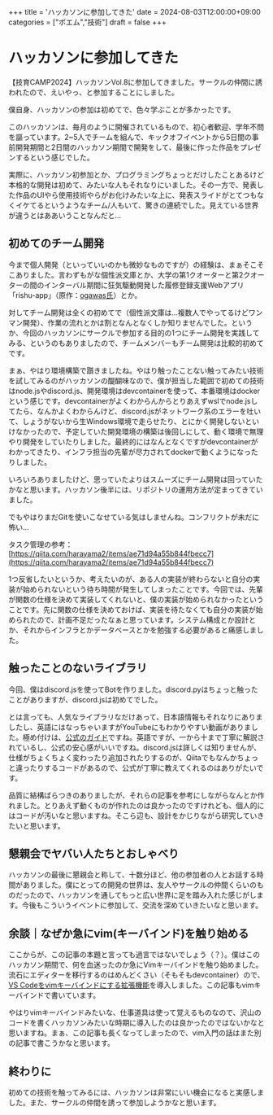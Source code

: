 +++
title = 'ハッカソンに参加してきた'
date = 2024-08-03T12:00:00+09:00
categories = ["ポエム","技術"]
draft = false
+++
# ハッカソンに参加してきた

【技育CAMP2024】ハッカソンVol.8に参加してきました。サークルの仲間に誘われたので、えいやっ、と参加することにしました。

僕自身、ハッカソンの参加は初めてで、色々学ぶことが多かったです。

このハッカソンは、毎月のように開催されているもので、初心者歓迎、学年不問を謳っています。2~5人でチームを組んで、キックオフイベントから5日間の事前開発期間と2日間のハッカソン期間で開発をして、最後に作った作品をプレゼンするという感じでした。

実際に、ハッカソン初参加とか、プログラミングちょっとだけしたことあるけど本格的な開発は初めて、みたいな人もそれなりにいました。その一方で、発表した作品のUIやら使用技術やらがお化けみたいな上に、発表スライドがとてつもなくイケてるというようなチーム/人もいて、驚きの連続でした。見えている世界が違うとはああいうことなんだと…

## 初めてのチーム開発

今まで個人開発（といっていいのかも微妙なものですが）の経験は、まぁそこそこありました。言わずもがな個性派文庫とか、大学の第1クオーターと第2クオーターの間のインターバル期間に狂気駆動開発した履修登録支援Webアプリ「rishu-app」（原作：[ogawas氏](https://sites.google.com/view/ogawa34)）とか。

対してチーム開発は全くの初めてで（個性派文庫は…複数人でやってるけどワンマン開発）、作業の流れとかは割となんとなくしか知りませんでした。というか、今回のハッカソンにサークルで参加する目的の1つにチーム開発を実践してみる、というのもありましたので、チームメンバーもチーム開発は比較的初めてです。

まぁ、やはり環境構築で躓きましたね。やはり触ったことない触ってみたい技術を試してみるのがハッカソンの醍醐味なので、僕が担当した範囲で初めての技術はnode.jsやdiscord.js、開発環境はdevcontainerを使って、本番環境はdockerという感じです。devcontainerがよくわからんからとりあえずwslでnode.jsしてたら、なんかよくわからんけど、discord.jsがネットワーク系のエラーを吐いて、しょうがないから生Windows環境で走らせたり、とにかく開発しないといけなかったので、予定していた開発環境の構築は後回しにして、動く環境で無理やり開発をしていたりしました。最終的にはなんとなくですがdevcontainerがわかってきたり、インフラ担当の先輩が尽力されてdockerで動くようになったりしました。

いろいろありましたけど、思っていたよりはスムーズにチーム開発は回っていたかなと思います。ハッカソン後半には、リポジトリの運用方法が定まってきていました。

でもやはりまだGitを使いこなせている気はしませんね。コンフリクトが未だに怖い…

タスク管理の参考：[https://qiita.com/harayama2/items/ae71d94a55b844fbecc7](https://qiita.com/harayama2/items/ae71d94a55b844fbecc7)

1つ反省したいというか、考えたいのが、ある人の実装が終わらないと自分の実装が始められないという待ち時間が発生してしまったことです。今回では、先輩が関数の仕様を決めて実装してくれないと、僕の実装が始められなかったということです。先に関数の仕様を決めておけば、実装を待たなくても自分の実装が始められたので、計画不足だったなぁと思っています。システム構成とか設計とか、それからインフラとかデータベースとかを勉強する必要があると痛感しました。

## 触ったことのないライブラリ

今回、僕はdiscord.jsを使ってBotを作りました。discord.pyはちょっと触ったことがありますが、discord.jsは初めてでした。

とは言っても、人気なライブラリなだけあって、日本語情報もそれなりにありましたし、英語にはなっちゃいますがYouTubeにもわかりやすい動画がありました。極め付けは、[公式のガイド](https://discordjs.guide/)ですね。英語ですが、一から十まで丁寧に解説されているし、公式の安心感がいいですね。discord.jsは詳しくは知りませんが、仕様がちょくちょく変わったり追加されたりするのが、Qiitaでもなんかちょっと違ったりするコードがあるので、公式が丁寧に教えてくれるのはありがたいです。

品質に結構ばらつきのありましたが、それらの記事を参考にしながらなんとか作れました。とりあえず動くものが作れたのは良かったのですけれども、個人的にはコードが汚いなと思いますね。そこら辺も、設計をかじりながら研究していきたいと思います。

## 懇親会でヤバい人たちとおしゃべり

ハッカソンの最後に懇親会と称して、十数分ほど、他の参加者の人とお話する時間がありました。僕にとっての開発の世界は、友人やサークルの仲間くらいのものだったので、ハッカソンを通してもっと広い世界に足を踏み入れた感じがします。今後もこういうイベントに参加して、交流を深めていきたいなと思います。

## 余談｜なぜか急にvim(キーバインド)を触り始める

ここからが、この記事の本題と言っても過言ではないでしょう（？）。僕はこのハッカソン期間で、何を血迷ったのか急にVimキーバインドを触り始めました。流石にエディターを移行するのはめんどくさい（そもそもdevcontainer）ので、[VS Codeをvimキーバインドにする拡張機能](https://marketplace.visualstudio.com/items?itemName=vscodevim.vim)を導入しました。この記事もvimキーバインドで書いています。

やはりvimキーバインドみたいな、仕事道具は使って覚えるものなので、沢山のコードを書くハッカソンみたいな時期に導入したのは良かったのではないかなと思いますね。まぁ、この記事も長くなってしまったので、vim入門の話はまた別の記事で書こうかなと思います。

## 終わりに

初めての技術を触ってみるには、ハッカソンは非常にいい機会になると実感しました。また、サークルの仲間を誘って参加しようかなと思います。
